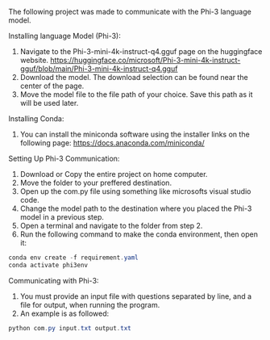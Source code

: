 The following project was made to communicate with the Phi-3 language model.

Installing language Model (Phi-3):
  1. Navigate to the Phi-3-mini-4k-instruct-q4.gguf page on the huggingface website. https://huggingface.co/microsoft/Phi-3-mini-4k-instruct-gguf/blob/main/Phi-3-mini-4k-instruct-q4.gguf
  2. Download the model. The download selection can be found near the center of the page.
  3. Move the model file to the file path of your choice. Save this path as it will be used later.

Installing Conda:
  1. You can install the miniconda software using the installer links on the following page: https://docs.anaconda.com/miniconda/

Setting Up Phi-3 Communication:
  1. Download or Copy the entire project on home computer.
  2. Move the folder to your preffered destination.
  3. Open up the com.py file using something like microsofts visual studio code. 
  4. Change the model path to the destination where you placed the Phi-3 model in a previous step.
  5. Open a terminal and navigate to the folder from step 2. 
  6. Run the following command to make the conda environment, then open it: 
  ```powershell
  conda env create -f requirement.yaml
  conda activate phi3env
  ```

Communicating with Phi-3:
  1. You must provide an input file with questions separated by line, and a file for output, when running the program. 
  2. An example is as followed:
  ```powershell
  python com.py input.txt output.txt
  ```

